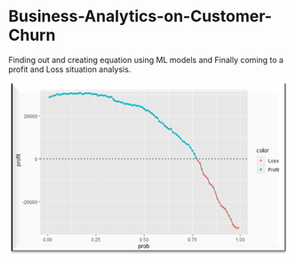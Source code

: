 # Business-Analytics-on-Customer-Churn
Finding out and creating equation using ML models and Finally coming to a profit and Loss situation analysis.


![alt text](https://github.com/jaikushwaha7/Business-Analytics-on-Customer-Churn/blob/main/Picture1.png)
